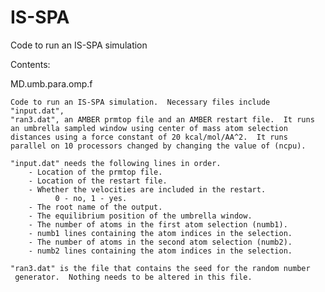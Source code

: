 # IS-SPA
Code to run an IS-SPA simulation

Contents:

MD.umb.para.omp.f

	Code to run an IS-SPA simulation.  Necessary files include "input.dat",
	"ran3.dat", an AMBER prmtop file and an AMBER restart file.  It runs
	an umbrella sampled window using center of mass atom selection
	distances using a force constant of 20 kcal/mol/AA^2.  It runs
	parallel on 10 processors changed by changing the value of (ncpu).

	"input.dat" needs the following lines in order.
		- Location of the prmtop file.
		- Location of the restart file.
		- Whether the velocities are included in the restart.  
		      0 - no, 1 - yes.
		- The root name of the output.
		- The equilibrium position of the umbrella window.
		- The number of atoms in the first atom selection (numb1).
		- numb1 lines containing the atom indices in the selection.
		- The number of atoms in the second atom selection (numb2).
		- numb2 lines containing the atom indices in the selection.

	"ran3.dat" is the file that contains the seed for the random number
	 generator.  Nothing needs to be altered in this file.
